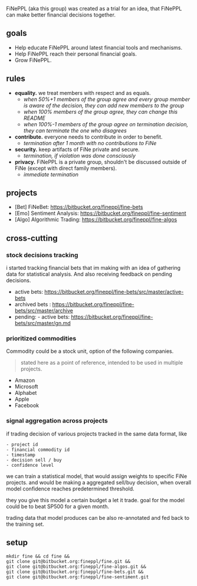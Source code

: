 FiNePPL (aka this group) was created as a trial for an idea, that FiNePPL can make better financial decisions together.

## goals

- Help educate FiNePPL around latest financial tools and mechanisms.
- Help FiNePPL reach their personal financial goals.
- Grow FiNePPL.

## rules

- **equality.** we treat members with respect and as equals.
    - _when 50%+1 members of the group agree and every group member is aware of the decision, they can add new members to the group_
    - _when 100% members of the group agree, they can change this README_
    - _when 100%-1 members of the group agree on termination decision, they can terminate the one who disagrees_
- **contribute.** everyone needs to contribute in order to benefit.
    - _termination after 1 month with no contributions to FiNe_
- **security.** keep artifacts of FiNe private and secure.
    - _termination, if violation was done consciously_
- **privacy.** FiNePPL is a private group, shouldn't be discussed outside of FiNe (except with direct family members).
    - _immediate termination_

## projects

- [Bet] FiNeBet: https://bitbucket.org/fineppl/fine-bets
- [Emo] Sentiment Analysis: https://bitbucket.org/fineppl/fine-sentiment
- [Algo] Algorithmic Trading: https://bitbucket.org/fineppl/fine-algos


## cross-cutting

### stock decisions tracking

i started tracking financial bets that im making with an idea of gathering data for statistical analysis.
And also receiving feedback on pending decisions.

- active bets: https://bitbucket.org/fineppl/fine-bets/src/master/active-bets
- archived bets : https://bitbucket.org/fineppl/fine-bets/src/master/archive
- pending: - active bets: https://bitbucket.org/fineppl/fine-bets/src/master/gn.md

### prioritized commodities

Commodity could be a stock unit, option of the following companies.

> stated here as a point of reference, intended to be used in multiple projects.

- Amazon
- Microsoft
- Alphabet
- Apple
- Facebook

### signal aggregation across projects

if trading decision of various projects tracked in the same data format, like

```
- project id
- financial commodity id
- timestamp
- decision sell / buy
- confidence level
```

we can train a statistical model, that would assign weights to specific FiNe projects.
and would be making a aggregated sell/buy decision, when overall model confidence reaches predetermined threshold.

they you give this model a certain budget a let it trade.
goal for the model could be to beat SP500 for a given month.

trading data that model produces can be also re-annotated and fed back to the training set.

## setup

```
mkdir fine && cd fine &&
git clone git@bitbucket.org:fineppl/fine.git &&
git clone git@bitbucket.org:fineppl/fine-algos.git &&
git clone git@bitbucket.org:fineppl/fine-bets.git &&
git clone git@bitbucket.org:fineppl/fine-sentiment.git
```
